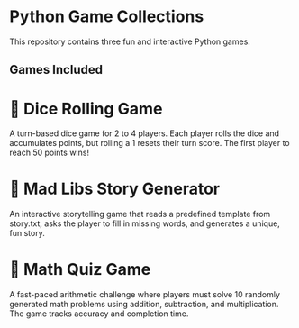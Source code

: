 # Python Game Collections 

This repository contains three fun and interactive Python games:

## Games Included

# 🎲 Dice Rolling Game 

A turn-based dice game for 2 to 4 players. Each player rolls the dice and accumulates points, but rolling a 1 resets their turn score. The first player to reach 50 points wins!

# 📖 Mad Libs Story Generator 

An interactive storytelling game that reads a predefined template from story.txt, asks the player to fill in missing words, and generates a unique, fun story.

# 🔢 Math Quiz Game

A fast-paced arithmetic challenge where players must solve 10 randomly generated math problems using addition, subtraction, and multiplication. The game tracks accuracy and completion time.
